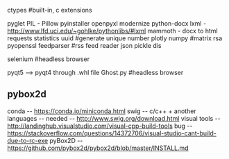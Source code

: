 ctypes #built-in, c extensions

pyglet
PIL - Pillow
pyinstaller
openpyxl
modernize
python-docx
lxml - http://www.lfd.uci.edu/~gohlke/pythonlibs/#lxml
mammoth - docx to html
requests
statistics
uuid #generate unique number
plotly
numpy #matrix
rsa
pyopenssl
feedparser #rss feed reader
json
pickle
dis

selenium #headless browser

pyqt5 --> pyqt4 through .whl file
Ghost.py #headless browser

pybox2d
-------
conda -- https://conda.io/miniconda.html
swig -- c/c++ + another languages -- needed -- http://www.swig.org/download.html
visual tools -- http://landinghub.visualstudio.com/visual-cpp-build-tools
bug -- https://stackoverflow.com/questions/14372706/visual-studio-cant-build-due-to-rc-exe
pyBox2D -- https://github.com/pybox2d/pybox2d/blob/master/INSTALL.md
